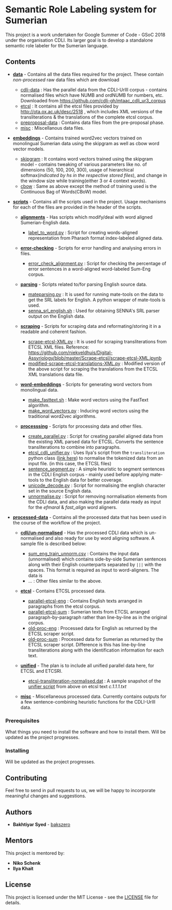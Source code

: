 # Semantic Role Labeling system for Sumerian

This project is a work undertaken for Google Summer of Code - GSoC 2018 under the organisation CDLI.
Its larger goal is to develop a standalone semantic role labeler for the Sumerian language.


## Contents

* **[data](data)** - Contains all the data files required for the project. These contain _non-processed_ raw data files which are download  
	* [cdli-data](data/cdli-data) : Has the parallel data from the CDLI-UrIII corpus - contains normalised files which have NUMB and ordNUMB for numbers, etc. Downloaded from https://github.com/cdli-gh/mtaac_cdli_ur3_corpus
	* [etcsl](data/etcsl) : It contains all the etcsl files provided by http://ota.ox.ac.uk/desc/2518 , which includes XML versions of the transliterations & the translations of the complete etcsl corpus.
	* [preproposal-data](data/preproposal-data) : Contains data files from the pre-proposal phase.
	* [misc](data/misc) : Miscellanous data files.

* **[embeddings](embeddings)** - Contains trained word2vec vectors trained on monolingual Sumerian data using the skipgram as well as cbow word vector models.
	* [skipgram](embeddings/skipgram) : It contains word vectors trained using the skipgram model - contains tweaking of various parameters like no. of dimensions (50, 100, 200, 300), usage of hierarchical softmax(_indicated by _hs_ in the respective stored files_), and change in the window size while training(either 3 or 4 context words). 
	* [cbow](embeddings/cbow) : Same as above except the method of training used is the Continuous Bag of Words(CBoW) model.


* **[scripts](scripts)** - Contains all the scripts used in the project. Usage mechanisms for each of the files are provided in the header of the scripts.
	* **[alignments](scripts/alignments)** - Has scripts which modify/deal with word aligned Sumerian-English data.
		* [label_to_word.py](scripts/alignments/label_to_word.py) : Script for creating words-aligned representation from Pharaoh format index-labeled aligned data. 
	* **[error-checking](scripts/error-checking)** - Scripts for error handling and analysing errors in files.
		* [error_check_alignment.py](scripts/error-checking/error_check_alignment.py) : Script for checking the percentage of error sentences in a word-aligned word-labeled Sum-Eng corpus.
	* **[parsing](scripts/parsing)** - Scripts related to/for parsing English source data.
		* [mateparsing.py](scripts/parsing/mateparsing.py) : It is used for running mate-tools on the data to get the SRL labels for English. A python wrapper of mate-tools is used.
		* [senna_srl_english.sh](scripts/parsing/senna_srl_english.sh) : Used for obtaining SENNA's SRL parser output on the English data.
	* **[scraping](scripts/scraping)** - Scripts for scraping data and reformating/storing it in a readable and coherent fashion.
		* [scrape-etcsl-XML.py](scripts/scraping/scrape-etcsl-XML.py) : It is used for scraping transliterations from ETCSL XML files. Reference: https://github.com/niekveldhuis/Digital-Assyriology/blob/master/Scrape-etcsl/scrape-etcsl-XML.ipynb
		* [modified-scrape-etcsl-translations-XML.py](scripts/scraping/modified-scrape-etcsl-translations-XML.py) : Modified version of the above script for scraping the translations from the ETCSL XML translations data file.

	* **[word-embeddings](scripts/word-embeddings)** - Scripts for generating word vectors from monolingual data.
		* [make_fasttext.sh](scripts/word-embeddings/make_fastttext.sh) : Make word vectors using the FastText algorithm.
		* [make_word_vectors.py](scripts/word-embeddings/make_word_vectors.py) : Inducing word vectors using the traditional word2vec algorithms.

	* **[processsing](scripts/processing)** - Scripts for processing data and other files.
		* [create_parallel.py](scripts/processing/create_parallel.py) : Script for creating parallel aligned data from the existing XML parsed data for ETCSL. Converts the sentence transliterations to combine into paragraphs.
		* [etcsl_cdli_unifier.py](scripts/processing/etcsl_cdli_unifier.py) : Uses Ilya's script from the ```transliteration``` python class ([link here](https://github.com/cdli-gh/mtaac_cdli_ur3_corpus/blob/master/scripts/scripts_translated.py)) to normalise the tokenized data from an input file. (in this case, the ETCSL files)
		* [sentence_segment.py](scripts/processing/sentence_segment.py) : A simple heuristic to segment sentences in the CDLI English corpus - mainly used before applying mate-tools to the English data for better coverage.
		* [unicode_decode.py](scripts/processing/unicode_decode.py) : Script for normalising the english character set in the source English data.
		* [unnormalise.py](scripts/processing/unnormalise.py) : Script for removing normalisation elements from the CDLI data, and also making the parallel data ready as input for the _efmaral_ & _fast_align_ word aligners.

* **[processed-data](processed-data)** - Contains all the processed data that has been used in the course of the workflow of the project.
	* **[cdli/un-normalised](processed-data/cdli/un-normalised)** - Has the processed CDLI data which is un-normalised and also ready for use by word aligning software. A sample file is described below:
		* [sum_eng_train_unnorm.csv](processed-data/cdli/un-normalised/sum_eng_train_unnorm.csv) : Contains the input data (unnormalised) which contains side-by-side Sumerian sentences along with their English counterparts separated by ``` ||| ``` with the spaces. This format is required as input to word-aligners. The data is 
		* ... : Other files similar to the above.
	* **[etcsl](processed-data/etcsl)** - Contains ETCSL processed data.
		* [parallel-etcsl-eng](processed-data/etcsl/parallel-etcsl-eng) : Contains English texts arranged in paragraphs from the etcsl corpus.
		* [parallel-etcsl-sum](processed-data/etcsl/parallel-etcsl-sum) : Sumerian texts from ETCSL arranged paragraph-by-paragraph rather than line-by-line as in the original corpus.
		* [old-proc-eng](processed-data/etcsl/old-proc-eng) : Processed data for English as returned by the ETCSL scraper script.
		* [old-proc-sum](processed-data/etcsl/old-proc-sum) : Processed data for Sumerian as returned by the ETCSL scraper script. Difference is this has line-by-line transliterations along with the identification information for each text.

	* **[unified](processed-data/unified)** - The plan is to include all unified parallel data here, for ETCSL and ETCSRI.
		* [etcsl-transliteration-normalised.dat](processed-data/etcsl/unified/etcsl-transliteration-normalised.dat) : A sample snapshot of the [unifier script](scripts/processing/etcsl_cdli_unifier.py) from above on etcsl text _c.1.1.1.txt_


	*  **[misc](processed-data/misc)** - Miscellaneous processed data. Currently contains outputs for a few sentence-combining heuristic functions for the CDLI-UrIII data.
	

### Prerequisites

What things you need to install the software and how to install them.
Will be updated as the project progresses.


### Installing

Will be updated as the project progresses.


## Contributing

Feel free to send in pull requests to us, we will be happy to incorporate meaningful changes and suggestions.


## Authors

* **Bakhtiyar Syed** - [bakszero](https://github.com/PurpleBooth)

## Mentors

This project is mentored by:

* **Niko Schenk**
* **Ilya Khait**


## License

This project is licensed under the MIT License - see the [LICENSE](LICENSE) file for details.